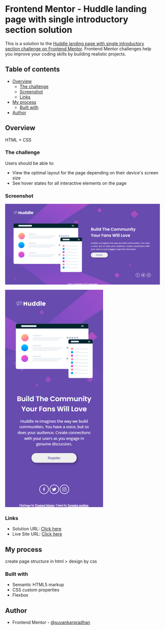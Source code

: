 # Frontend Mentor - Huddle landing page with single introductory section solution

This is a solution to the [Huddle landing page with single introductory section challenge on Frontend Mentor](https://www.frontendmentor.io/challenges/huddle-landing-page-with-a-single-introductory-section-B_2Wvxgi0). Frontend Mentor challenges help you improve your coding skills by building realistic projects. 

## Table of contents

- [Overview](#overview)
  - [The challenge](#the-challenge)
  - [Screenshot](#screenshot)
  - [Links](#links)
- [My process](#my-process)
  - [Built with](#built-with)
- [Author](#author)

## Overview

HTML + CSS

### The challenge

Users should be able to:

- View the optimal layout for the page depending on their device's screen size
- See hover states for all interactive elements on the page

### Screenshot

![desktop-img](./screenshot/desktop.png)

![mobile-img](./screenshot/mobile.png)

### Links

- Solution URL: [Click here](https://github.com/suvankarpradhan/huddle-landing-page-with-single-introductory-section-master)
- Live Site URL: [Click here](https://suvankarpradhan.github.io/huddle-landing-page-with-single-introductory-section-master/)

## My process

create page structure in html > design by css

### Built with

- Semantic HTML5 markup
- CSS custom properties
- Flexbox

## Author

- Frontend Mentor - [@suvankarpradhan](https://www.frontendmentor.io/profile/suvankarpradhan)
